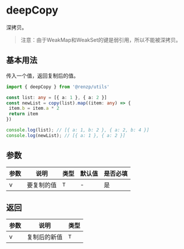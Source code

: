 # deepCopy

深拷贝。

> 注意：由于WeakMap和WeakSet的键是弱引用，所以不能被深拷贝。

## 基本用法

传入一个值，返回复制后的值。

```ts
import { deepCopy } from '@renzp/utils'

const list: any = [{ a: 1 }, { a: 2 }]
const newList = copy(list).map((item: any) => {
 item.b = item.a * 2
 return item
})

console.log(list); // [{ a: 1, b: 2 }, { a: 2, b: 4 }]
console.log(newList); // [{ a: 1 }, { a: 2 }]
```

## 参数

| 参数 | 说明       | 类型 | 默认值 | 是否必填 |
| ---- | ---------- | ---- | ------ | -------- |
| v    | 要复制的值 | `T`  | -      | 是       |


## 返回

| 参数 | 说明         | 类型 |
| ---- | ------------ | ---- |
| v    | 复制后的新值 | `T`  |
